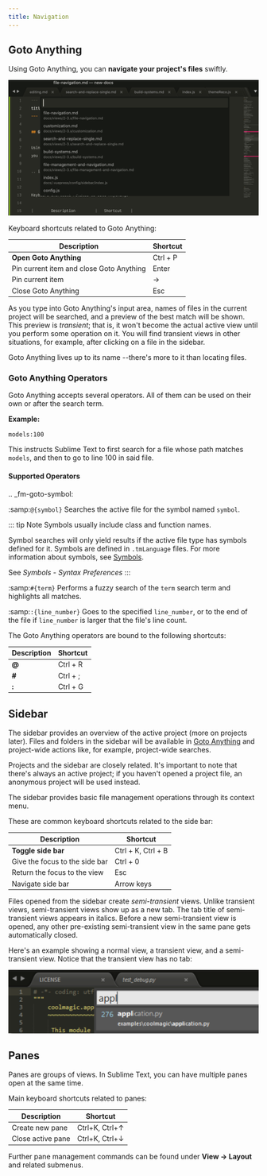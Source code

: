```yaml
---
title: Navigation
---
```


## Goto Anything

Using Goto Anything,
you can **navigate your project's files** swiftly.

![Go To - Anything](../../images/2_3-goto.png)

Keyboard shortcuts related to Goto Anything:

|        Description         |   Shortcut    |
| ------------------------ | ---------- |
| **Open Goto Anything** | Ctrl + P               |
| Pin current item and close Goto Anything  | Enter |
| Pin current item       | →                      |
| Close Goto Anything    | Esc                    |

As you type into Goto Anything's input area,
names of files in the current project
will be searched,
and a preview of the best match
will be shown.
This preview is *transient*;
that is, it won't become the actual active view
until you perform some operation on it.
You will find transient views in other situations,
for example, after clicking on a file in the sidebar.

Goto Anything lives up to its name
--there's more to it than locating files.


### Goto Anything Operators

Goto Anything accepts several operators.
All of them can be used
on their own or after the search term.

**Example:**

```
models:100
```

This instructs Sublime Text
to first search for a file
whose path matches ``models``,
and then to go to line 100 in said file.


#### Supported Operators

.. _fm-goto-symbol:

:samp:`@{symbol}`
    Searches  the active file
    for the symbol named ``symbol``.

::: tip Note
Symbols usually include class and function names.

Symbol searches will only yield results
if the active file type
has symbols defined for it.
Symbols are defined in ``.tmLanguage`` files.
For more information about symbols,
see [Symbols](../reference/symbols).


See *Symbols - Syntax Preferences*
:::
<!-- (TODO: to be added). -->

:samp:`#{term}`
    Performs a fuzzy search of the ``term`` search term
    and highlights all matches.

:samp:`:{line_number}`
    Goes to the specified ``line_number``,
    or to the end of the file
    if ``line_number`` is larger
    that the file's line count.

The Goto Anything operators
are bound to the following shortcuts:

|        Description         |   Shortcut    |
| ------ | -------- |
| **@**  | Ctrl + R |
| **\#** | Ctrl + ; |
| **:**  | Ctrl + G |

## Sidebar

The sidebar provides an overview
of the active project
(more on projects later).
Files and folders in the sidebar
will be available in [Goto Anything](#goto-anything)
and project-wide actions
like, for example, project-wide searches.

<!-- TODO: maybe say "Find in Files" instead. -->

Projects and the sidebar are closely related.
It's important to note
that there's always an active project;
if you haven't opened a project file,
an anonymous project will be used instead.

The sidebar provides basic file management operations
through its context menu.

These are common keyboard shortcuts
related to the side bar:

|        Description         |   Shortcut    |
| ------------------------------ | ------------------ |
| **Toggle side bar**            | Ctrl + K, Ctrl + B |
| Give the focus to the side bar | Ctrl + 0           |
| Return the focus to the view   | Esc                |
| Navigate side bar              | Arrow keys         |

Files opened from the sidebar
create *semi-transient* views.
Unlike transient views, semi-transient views
show up as a new tab.
The tab title of semi-transient views appears in italics.
Before a new semi-transient view is opened,
any other pre-existing semi-transient view in the same pane
gets automatically closed.

Here's an example showing a normal view, a transient view,
and a semi-transient view.
Notice that the transient view has no tab:

![Go To - Details](../../images/2_3-goto-details.png)

## Panes

Panes are groups of views.
In Sublime Text, you can have
multiple panes open at the same time.

Main keyboard shortcuts related
to panes:

|        Description         |   Shortcut    |
| ----------------- | -------------- |
| Create new pane   | Ctrl+K, Ctrl+↑ |
| Close active pane | Ctrl+K, Ctrl+↓ |

Further pane management commands
can be found under **View → Layout**
and related submenus.